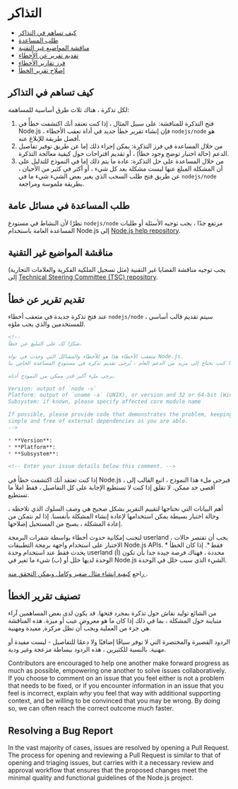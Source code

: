 # التذاكر

* [كيف تساهم في التذاكر](#how-to-contribute-in-issues)
* [طلب المساعدة](#asking-for-general-help)
* [مناقشة المواضيع غير التقنية](#discussing-non-technical-topics)
* [تقديم تقرير عن الأخطاء](#submitting-a-bug-report)
* [فرز تقارير الأخطاء](#triaging-a-bug-report)
* [إصلاح تقرير الخطأ](#resolving-a-bug-report)

## كيف تساهم في التذاكر

لكل تذكرة ، هناك ثلاث طرق أساسية للمساهمة:

1. فتح التذكرة للمناقشة: على سبيل المثال ، إذا كنت تعتقد أنك اكتشفت خطأً في Node.js ، فإن إنشاء تقرير خطأ جديد في أداة تعقب الأخطاء `nodejs/node` هو أفضل طريقة للإبلاغ عنه.
2. من خلال المساعدة في فرز التذكرة: يمكن إجراء ذلك إما عن طريق توفير تفاصيل الدعم (حالة اختبار توضح وجود خطأ) ، أو تقديم اقتراحات حول كيفية معالجة التذكرة.
3. من خلال المساعدة على حل التذكرة: عادة ما يتم ذلك إما في النموذج للتدليل على أن المشكلة المبلغ عنها ليست مشكلة بعد كل شيء ، أو أكثر في كثير من الأحيان ، عن طريق فتح طلب السحب الذي يغير بعض الشيء شيء ما في `nodejs/node` بطريقة ملموسة ومراجعة.

## طلب المساعدة في مسائل عامة

نظرًا لأن النشاط في مستودع `nodejs/node` مرتفع جدًا ، يجب توجيه الأسئلة أو طلبات المساعدة العامة باستخدام Node.js إلى [Node.js help repository](https://github.com/nodejs/help/issues).

## مناقشة المواضيع غير التقنية

يجب توجيه مناقشة القضايا غير التقنية (مثل تسجيل الملكية الفكرية والعلامات التجارية) إلى [Technical Steering Committee (TSC) repository](https://github.com/nodejs/TSC/issues).

## تقديم تقرير عن خطأ

عند فتح تذكرة جديدة في متعقب أخطاء `nodejs/node` ، سيتم تقديم قالب أساسي للمستخدمين والذي يجب ملؤه.

```markdown
<!--
شكرًا لك على التبليغ عن خطأ.

متعقب الأخطاء هذا هو للأخطاء والمشاكل التي وجدت في نواة Node.js.
إذا كنت تحتاج إلى مزيد من الدعم العام ، يُرجى تقديم تذكرة في مستودع المساعدة الخاص بنا. https://github.com/nodejs/help 

يرجى ملء أكبر قدر ممكن من النموذج أدناه.

Version: output of `node -v`
Platform: output of `uname -a` (UNIX), or version and 32 or 64-bit (Windows)
Subsystem: if known, please specify affected core module name

If possible, please provide code that demonstrates the problem, keeping it as
simple and free of external dependencies as you are able.
-->

* **Version**:
* **Platform**:
* **Subsystem**:

<!-- Enter your issue details below this comment. -->
```

إذا كنت تعتقد أنك اكتشفت خطأ في Node.js ، فيرجى ملء هذا النموذج ، اتبع القالب إلى أقصى حد ممكن. لا تقلق إذا كنت لا تستطيع الإجابة على كل التفاصيل ، فقط املأ ما تستطيع.

أهم البيانات التي نحتاجها لتقييم التقرير بشكل صحيح هي وصف السلوك الذي تلاحظه ، وحالة اختبار بسيطة يمكن استخدامها لإعادة إنشاء المشكلة بأنفسنا. إذا لم نتمكن من إعادة المشكلة ، يصبح من المستحيل إصلاحها.

لتجنب إمكانية حدوث أخطاء بواسطة شفرات البرمجة userland ، يجب أن تقتصر حالات الاختبار على استخدام واجهة برمجة التطبيقات Node.js APIs. * فقط *. إذا كان الخطأ يحدث فقط عند استخدام وحدة userland محددة ، فهناك فرصة جيدة جدا بأن تكون (أ) الوحدة لديها خلل أو (ب) شيء ما تغير في Node.js الشيء الذي سبب خلل في الوحدة.

راجع [ كيفية إنشاء مثال صغير وكامل ويمكن التحقق منه ](https://stackoverflow.com/help/mcve).

## تصنيف تقرير الخطأ

من الشائع توليد نقاش حول تذكرة بمجرد فتحها. قد يكون لدى بعض المساهمين آراء متباينة حول المشكلة ، بما في ذلك إذا كان ما هو معروض عيب أو ميزة. هذه المناقشة هي جزء من العملية ويجب أن تظل مركزة, مفيدة ومهنية.

الردود القصيرة والمختصرة التي لا توفر سياقًا إضافيًا ولا دعمًا للتفاصيل - ليست مفيدة أو مهنية. بالنسبة للكثيرين ، هذه الردود ببساطة مزعجة وغير ودية.

Contributors are encouraged to help one another make forward progress as much as possible, empowering one another to solve issues collaboratively. If you choose to comment on an issue that you feel either is not a problem that needs to be fixed, or if you encounter information in an issue that you feel is incorrect, explain *why* you feel that way with additional supporting context, and be willing to be convinced that you may be wrong. By doing so, we can often reach the correct outcome much faster.

## Resolving a Bug Report

In the vast majority of cases, issues are resolved by opening a Pull Request. The process for opening and reviewing a Pull Request is similar to that of opening and triaging issues, but carries with it a necessary review and approval workflow that ensures that the proposed changes meet the minimal quality and functional guidelines of the Node.js project.